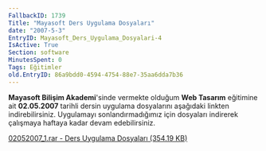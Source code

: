 ```yaml
---
FallbackID: 1739
Title: "Mayasoft Ders Uygulama Dosyaları"
date: "2007-5-3"
EntryID: Mayasoft_Ders_Uygulama_Dosyalari-4
IsActive: True
Section: software
MinutesSpent: 0
Tags: Eğitimler
old.EntryID: 86a9bdd0-4594-4754-88e7-35aa6dda7b36
---
```

**Mayasoft Bilişim Akademi**'sinde vermekte olduğum **Web Tasarım**
eğitimine ait **02.05.2007** tarihli dersin uygulama dosyalarını
aşağıdaki linkten indirebilirsiniz. Uygulamayı sonlandırmadığımız için
dosyaları indirerek çalışmaya haftaya kadar devam edebilirsiniz.

[02052007\_1.rar - Ders Uygulama Dosyaları (354.19
KB)](media/Mayasoft_Ders_Uygulama_Dosyalari-4/02052007_1.rar)


